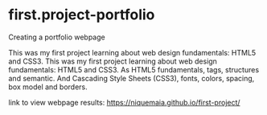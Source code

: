 # first.project-portfolio
Creating a portfolio webpage

This was my first project learning about web design fundamentals: HTML5 and CSS3. This was my first project learning about web design fundamentals: HTML5 and CSS3. As HTML5 fundamentals, tags, structures and semantic. And Cascading Style Sheets (CSS3), fonts, colors, spacing, box model and borders.

link to view webpage results: https://niquemaia.github.io/first-project/
